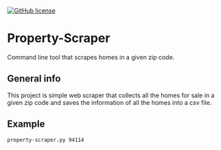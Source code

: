 
[![GitHub license](https://img.shields.io/github/license/juanbasora/Expense-tracker)](https://github.com/juanbasora/property-scraper)
# Property-Scraper
Command line tool that scrapes homes in a given zip code.

## General info
This project is simple web scraper that collects all the homes for sale in a given zip code and saves the information of all the homes into a csv file.

## Example
```
property-scraper.py 94114
```
